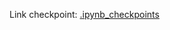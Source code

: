 Link checkpoint:  [.ipynb_checkpoints](https://drive.google.com/drive/folders/1Ak-lcWIrj0KK3gRe-l1lJmktj6Q6Xxqy?fbclid=IwY2xjawHYWERleHRuA2FlbQIxMAABHecCuZU6eAVx1EvAYwqNXD-axvTTsw74kMJ4gq8Sp5xzlbrCNi48r2Tx6g_aem_b3HoSZ4u-i85YYPoaKfoWQ)
